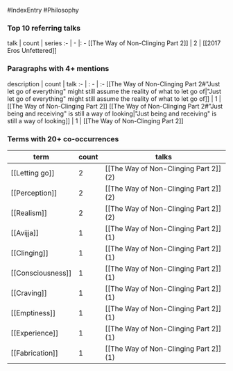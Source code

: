 #IndexEntry #Philosophy

### Top 10 referring talks
talk | count | series
:- | - |: -
[[The Way of Non-Clinging Part 2]] | 2 | [[2017 Eros Unfettered]]

### Paragraphs with 4+ mentions
description | count | talk
:- | : - | :-
[[The Way of Non-Clinging Part 2#"Just let go of everything" might still assume the reality of what to let go of\|"Just let go of everything" might still assume the reality of what to let go of]] | 1 | [[The Way of Non-Clinging Part 2]]
[[The Way of Non-Clinging Part 2#"Just being and receiving" is still a way of looking\|"Just being and receiving" is still a way of looking]] | 1 | [[The Way of Non-Clinging Part 2]]

### Terms with 20+ co-occurrences
term | count | talks
-|-|-
[[Letting go]] | 2 | <span class="counts">[[The Way of Non-Clinging Part 2]] (2)</span> 
[[Perception]] | 2 | <span class="counts">[[The Way of Non-Clinging Part 2]] (2)</span> 
[[Realism]] | 2 | <span class="counts">[[The Way of Non-Clinging Part 2]] (2)</span> 
[[Avijja]] | 1 | <span class="counts">[[The Way of Non-Clinging Part 2]] (1)</span> 
[[Clinging]] | 1 | <span class="counts">[[The Way of Non-Clinging Part 2]] (1)</span> 
[[Consciousness]] | 1 | <span class="counts">[[The Way of Non-Clinging Part 2]] (1)</span> 
[[Craving]] | 1 | <span class="counts">[[The Way of Non-Clinging Part 2]] (1)</span> 
[[Emptiness]] | 1 | <span class="counts">[[The Way of Non-Clinging Part 2]] (1)</span> 
[[Experience]] | 1 | <span class="counts">[[The Way of Non-Clinging Part 2]] (1)</span> 
[[Fabrication]] | 1 | <span class="counts">[[The Way of Non-Clinging Part 2]] (1)</span> 

